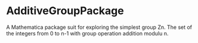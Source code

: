 # AdditiveGroupPackage
A Mathematica package suit for exploring the simplest group Zn. The set of the integers from 0 to n-1 with group operation addition modulu n.
